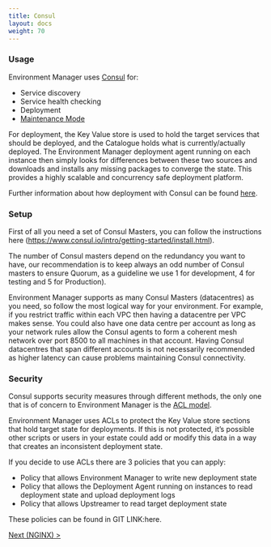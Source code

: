 ```yaml
---
title: Consul
layout: docs
weight: 70
---
```


### Usage

Environment Manager uses [Consul](https://www.consul.io/) for:

- Service discovery
- Service health checking
- Deployment
- [Maintenance Mode](/environment-manager/docs/concepts#maintenance-mode)

For deployment, the Key Value store is used to hold the target services that should be deployed, and the Catalogue holds what is currently/actually deployed. The Environment Manager deployment agent running on each instance then simply looks for differences between these two sources and downloads and installs any missing packages to converge the state. This provides a highly scalable and concurrency safe deployment platform.

Further information about how deployment with Consul can be found [here](/environment-manager/docs/consul).

### Setup

First of all you need a set of Consul Masters, you can follow the instructions here (https://www.consul.io/intro/getting-started/install.html).

The number of Consul masters depend on the redundancy you want to have, our recommendation is to keep always an odd number of Consul masters to ensure Quorum, as a guideline we use 1 for development, 4 for testing and 5 for Production).

Environment Manager supports as many Consul Masters (datacentres) as you need, so follow the most logical way for your environment. For example, if you restrict traffic within each VPC then having a datacentre per VPC makes sense. You could also have one data centre per account as long as your network rules allow the Consul agents to form a coherent mesh network over port 8500 to all machines in that account. Having Consul datacentres that span different accounts is not necessarily recommended as higher latency can cause problems maintaining Consul connectivity.

### Security

Consul supports security measures through different methods, the only one that is of concern to Environment Manager is the [ACL model](https://www.consul.io/docs/internals/acl.html).

Environment Manager uses ACLs to protect the Key Value store sections that hold target state for deployments. If this is not protected, it’s possible other scripts or users in your estate could add or modify this data in a way that creates an inconsistent deployment state.

If you decide to use ACLs there are 3 policies that you can apply:

- Policy that allows Environment Manager to write new deployment state
- Policy that allows the Deployment Agent running on instances to read deployment state and upload deployment logs
- Policy that allows Upstreamer to read target deployment state

These policies can be found in GIT LINK:here.

[Next (NGINX) >](/environment-manager/docs/setup/nginx)